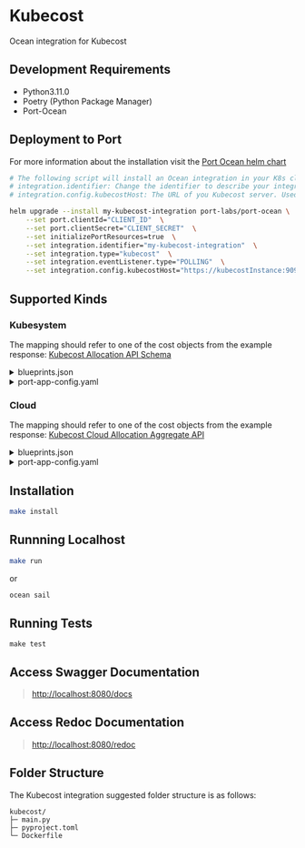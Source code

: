 # Kubecost

Ocean integration for Kubecost

## Development Requirements

- Python3.11.0
- Poetry (Python Package Manager)
- Port-Ocean

## Deployment to Port

For more information about the installation visit the [Port Ocean helm chart](https://github.com/port-labs/helm-charts/tree/main/charts/port-ocean)

```bash
# The following script will install an Ocean integration in your K8s cluster using helm
# integration.identifier: Change the identifier to describe your integration
# integration.config.kubecostHost: The URL of you Kubecost server. Used to make API calls

helm upgrade --install my-kubecost-integration port-labs/port-ocean \
	--set port.clientId="CLIENT_ID"  \
	--set port.clientSecret="CLIENT_SECRET"  \
	--set initializePortResources=true  \
	--set integration.identifier="my-kubecost-integration"  \
	--set integration.type="kubecost"  \
	--set integration.eventListener.type="POLLING"  \
	--set integration.config.kubecostHost="https://kubecostInstance:9090"
```
## Supported Kinds

### Kubesystem

The mapping should refer to one of the cost objects from the example response: [Kubecost Allocation API Schema](https://docs.kubecost.com/apis/apis-overview/api-allocation#allocation-schema)

<details>
<summary>blueprints.json</summary>

```json
{
        "identifier": "kubecostResourceAllocation",
        "description": "This blueprint represents an Kubecost resource allocation in our software catalog",
        "title": "Kubecost Resource Allocation",
        "icon": "Cluster",
        "schema": {
          "properties": {
            "cluster": {
              "type": "string",
              "title": "Cluster"
            },
            "namespace": {
              "type": "string",
              "title": "Namespace"
            },
            "startDate": {
              "title": "Start Date",
              "type": "string",
              "format": "date-time"
            },
            "endDate": {
              "title": "End Date",
              "type": "string",
              "format": "date-time"
            },
            "cpuCoreHours": {
              "title": "CPU Core Hours",
              "type": "number"
            },
            "cpuCost": {
              "title": "CPU Cost",
              "type": "number"
            },
            "cpuEfficiency": {
              "title": "CPU Efficiency",
              "type": "number"
            },
            "gpuHours": {
              "title": "GPU Hours",
              "type": "number"
            },
            "gpuCost": {
              "title": "GPU Cost",
              "type": "number"
            },
            "networkCost": {
              "title": "Network Cost",
              "type": "number"
            },
            "loadBalancerCost": {
              "title": "Load Balancer Cost",
              "type": "number"
            },
            "pvCost": {
              "title": "PV Cost",
              "type": "number"
            },
            "pvBytes": {
                "title": "PV Bytes",
                "type": "number"
              },
            "ramBytes": {
              "title": "RAM Bytes",
              "type": "number"
            },
            "ramCost": {
              "title": "RAM Cost",
              "type": "number"
            },
            "ramEfficiency": {
              "title": "RAM Efficiency",
              "type": "number"
            },
            "sharedCost": {
              "title": "Shared Cost",
              "type": "number"
            },
            "externalCost": {
              "title": "External Cost",
              "type": "number"
            },
            "totalCost": {
              "title": "Total Cost",
              "type": "number"
            },
            "totalEfficiency": {
              "title": "Total Efficiency",
              "type": "number"
            }
          },
          "required": []
        },
        "mirrorProperties": {},
        "calculationProperties": {},
        "relations": {}
}
```
</details>

<details>
  <summary>port-app-config.yaml</summary>

```yaml
createMissingRelatedEntities: true
deleteDependentEntities: true
resources:
  - kind: kubesystem
    selector:
      query: 'true'
    port:
      entity:
        mappings:
          blueprint: '"kubecostResourceAllocation"'
          identifier: .name
          title: .name
          properties:
              cluster: .properties.cluster
              namespace: .properties.namespace
              startDate: .start
              endDate: .end
              cpuCoreHours: .cpuCoreHours
              cpuCost: .cpuCost
              cpuEfficiency: .cpuEfficiency
              gpuHours: .gpuHours
              gpuCost: .gpuCost
              networkCost: .networkCost
              loadBalancerCost: .loadBalancerCost
              pvCost: .pvCost
              pvBytes: .pvBytes
              ramBytes: .ramBytes
              ramCost: .ramCost
              ramEfficiency: .ramEfficiency
              sharedCost: .sharedCost
              externalCost: .externalCost
              totalCost: .totalCost
              totalEfficiency: .totalEfficiency
```
</details>

### Cloud

The mapping should refer to one of the cost objects from the example response: [Kubecost Cloud Allocation Aggregate API](https://docs.kubecost.com/apis/apis-overview/cloud-cost-api#cloud-cost-aggregate-api)

<details>
<summary>blueprints.json</summary>

```json
 {
        "identifier": "kubecostCloudAllocation",
        "description": "This blueprint represents an Kubecost cloud resource allocation in our software catalog",
        "title": "Kubecost Cloud Allocation",
        "icon": "Cluster",
        "schema": {
          "properties": {
            "provider": {
              "type": "string",
              "title": "Provider"
            },
            "accountID": {
              "type": "string",
              "title": "Account ID"
            },
            "invoiceEntityID": {
              "type": "string",
              "title": "Invoice Entity ID"
            },
            "startDate": {
              "title": "Start Date",
              "type": "string",
              "format": "date-time"
            },
            "endDate": {
              "title": "End Date",
              "type": "string",
              "format": "date-time"
            },
            "listCost": {
              "title": "List Cost Value",
              "type": "number"
            },
            "listCostPercent": {
              "title": "List Cost Percent",
              "type": "number"
            },
            "netCost": {
              "title": "Net Cost Value",
              "type": "number"
            },
            "netCostPercent": {
              "title": "Net Cost Percent",
              "type": "number"
            },
            "amortizedNetCost": {
              "title": "Amortized Net Cost",
              "type": "number"
            },
            "amortizedNetCostPercent": {
              "title": "Amortized Net Cost Percent",
              "type": "number"
            },
            "invoicedCost": {
              "title": "Invoice Cost",
              "type": "number"
            },
            "invoicedCostPercent": {
              "title": "Invoice Cost Percent",
              "type": "number"
            }
          },
          "required": []
        },
        "mirrorProperties": {},
        "calculationProperties": {},
        "relations": {}
}
```
</details>

<details>
  <summary>port-app-config.yaml</summary>

```yaml
createMissingRelatedEntities: true
deleteDependentEntities: true
resources:
  - kind: cloud
    selector:
      query: 'true'
    port:
      entity:
        mappings:
          blueprint: '"kubecostCloudAllocation"'
          identifier: .properties.service
          title: .properties.service
          properties:
              provider: .properties.provider
              accountID: .properties.accountID
              invoiceEntityID: .properties.invoiceEntityID
              startDate: .window.start
              endDate: .window.end
              listCost: .listCost.cost
              listCostPercent: .listCost.kubernetesPercent
              netCost: .netCost.cost
              netCostPercent: .netCost.kubernetesPercent
              amortizedNetCost: .amortizedNetCost.cost
              amortizedNetCostPercent: .amortizedNetCost.kubernetesPercent
              invoicedCost: .invoicedCost.cost
              invoicedCostPercent: .invoicedCost.kubernetesPercent
```
</details>

## Installation

```sh
make install
```

## Runnning Localhost
```sh
make run
```
or
```sh
ocean sail
```

## Running Tests

`make test`

## Access Swagger Documentation

> <http://localhost:8080/docs>

## Access Redoc Documentation

> <http://localhost:8080/redoc>


## Folder Structure
The Kubecost integration suggested folder structure is as follows:

```
kubecost/
├─ main.py
├─ pyproject.toml
└─ Dockerfile
```